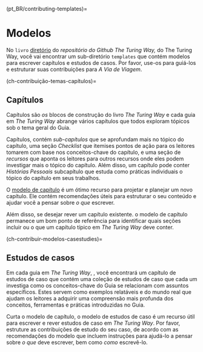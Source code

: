 (pt_BR/contributing-templates)=
# Modelos

No `livro` [diretório](https://github.com/alan-turing-institute/the-turing-way/tree/main/book) do _repositório do Github The Turing Way,_ do The Turing Way, você vai encontrar um sub-diretório `templates` [](https://github.com/alan-turing-institute/the-turing-way/tree/main/book/templates) que contém modelos para escrever capítulos e estudos de casos. Por favor, use-os para guiá-los e estruturar suas contribuições para _A Via de Viagem_.

(ch-contribuição-temas-capítulos)=
## Capítulos

Capítulos são _os_ blocos de construção do livro _The Turing Way_ e cada guia em _The Turing Way_ abrange vários capítulos que todos exploram tópicos sob o tema geral do Guia.

Capítulos, contém _sub-capítulos_ que se aprofundam mais no tópico do capítulo, uma seção _Checklist_ que itemises pontos de ação para os leitores tomarem com base nos conceitos-chave do capítulo, e uma seção de _recursos_ que aponta os leitores para outros recursos onde eles podem investigar mais o tópico do capítulo. Além disso, um capítulo pode conter _Histórias Pessoais_ subcapítulo que estuda como práticas individuais o tópico do capítulo em seus trabalhos.

O [modelo de capítulo](https://github.com/alan-turing-institute/the-turing-way/tree/main/book/templates/chapter-template) é um ótimo recurso para projetar e planejar um novo capítulo. Ele contém recomendações úteis para estruturar o seu conteúdo e ajudar você a pensar sobre _o que_ escrever.

Além disso, se desejar rever um capítulo existente. o modelo de capítulo permanece um bom ponto de referência para identificar quais seções incluir ou o que um capítulo típico em _The Turing Way_ deve conter.

(ch-contribuir-modelos-casestudies)=
## Estudos de casos

Em cada guia em _The Turing Way_, , você encontrará um capítulo de estudos de caso que contém uma coleção de estudos de caso que cada um investiga como os conceitos-chave do Guia se relacionam com assuntos específicos. Estes servem como exemplos relatáveis e do mundo real que ajudam os leitores a adquirir uma compreensão mais profunda dos conceitos, ferramentas e práticas introduzidas no Guia.

Curta o modelo de capítulo, o modelo de estudos de caso [](https://github.com/alan-turing-institute/the-turing-way/tree/main/book/templates/case-study-template) é um recurso útil para escrever e rever estudos de caso em _The Turing Way_. Por favor, estruture as contribuições de estudo do seu caso, de acordo com as recomendações do modelo que incluem instruções para ajudá-lo a pensar sobre _o que_ deve escrever, bem como _como_ escrevê-lo.
